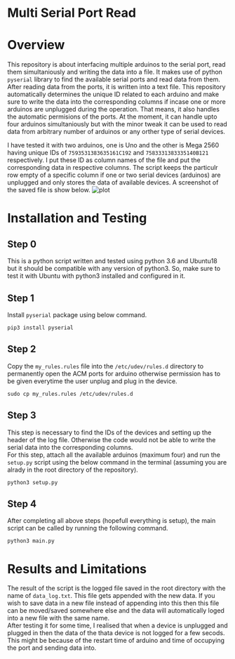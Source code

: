 # Multi Serial Port Read

# Overview
This repository is about interfacing multiple arduinos to the serial port, read them simultaniously and writing the data into a file. It makes use of python `pyserial` library to find the available serial ports and read data from them. After reading data from the ports, it is written into a text file. This repository automatically determines the unique ID related to each arduino and make sure to write the data into the corresponding columns if incase one or more arduinos are unplugged during the operation. That means, it also handles the automatic permisions of the ports. At the moment, it can handle upto four arduinos simultaniously but with the minor tweak it can be used to read data from arbitrary number of arduinos or any orther type of serial devices.  

I have tested it with two arduinos, one is Uno and the other is Mega 2560 having unique IDs of `7593531383635161C192` and `7583331383335140B121` respectively. I put these ID as column names of the file and put the corresponding data in respective columns. The script keeps the particulr row empty of a specific column if one or two serial devices (arduinos) are unplugged and only stores the data of available devices. A screenshot of the saved file is show below.
![plot](./images/sample_saved_data.png.png)

# Installation and Testing
## Step 0
This is a python script written and tested using python 3.6 and Ubuntu18 but it should be compatible with any version of python3. So, make sure to test it with Ubuntu with python3 installed and configured in it.  

## Step 1
Install `pyserial` package using below command.  
```
pip3 install pyserial 
```

## Step 2
Copy the `my_rules.rules` file into the `/etc/udev/rules.d` directory to permanently open the ACM ports for arduino otherwise permission has to be given everytime the user unplug and plug in the device.
```
sudo cp my_rules.rules /etc/udev/rules.d
```

## Step 3
This step is necessary to find the IDs of the devices and setting up the header of the log file. Otherwise the code would not be able to write the serial data into the corresponding columns.  
For this step, attach all the available arduinos (maximum four) and run the `setup.py` script using the below command in the terminal (assuming you are alrady in the root directory of the repository).
```
python3 setup.py
```

## Step 4
After completing all above steps (hopefull everything is setup), the main script can be called by running the following command.
```
python3 main.py
```


# Results and Limitations
The result of the script is the logged file saved in the root directory with the name of `data_log.txt`. This file gets appended with the new data. If you wish to save data in a new file instead of appending into this then this file can be moved/saved somewhere else and the data will automatically loged into a new file with the same name.  
After testing it for some time, I realised that when a device is unplugged and plugged in then the data of the thata device is not logged for a few secods. This might be because of the restart time of arduino and time of occupying the port and sending data into. 



